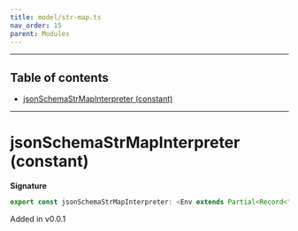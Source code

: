```yaml
---
title: model/str-map.ts
nav_order: 15
parent: Modules
---
```


---

<h2 class="text-delta">Table of contents</h2>

- [jsonSchemaStrMapInterpreter (constant)](#jsonschemastrmapinterpreter-constant)

---

# jsonSchemaStrMapInterpreter (constant)

**Signature**

```ts
export const jsonSchemaStrMapInterpreter: <Env extends Partial<Record<"JsonSchemaURI", any>>>() => ModelAlgebraStrMap1<"JsonSchemaURI", Env> = ...
```

Added in v0.0.1
